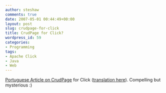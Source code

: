 ```yaml
---
author: steshaw
comments: true
date: 2007-05-01 00:44:49+00:00
layout: post
slug: crudpage-for-click
title: CrudPage for Click?
wordpress_id: 59
categories:
- Programming
tags:
- Apache Click
- Java
- Web
---
```


[Portuguese Article on CrudPage](http://www.devmedia.com.br/articles/viewcomp.asp?comp=3344) for Click ([translation here](http://translate.google.com/translate?u=http%3A%2F%2Fwww.devmedia.com.br%2Farticles%2Fviewcomp.asp%3Fcomp%3D3344&langpair=pt%7Cen&hl=en&ie=UTF-8&oe=UTF-8&prev=%2Flanguage_tools)). Compelling but mysterious :)

